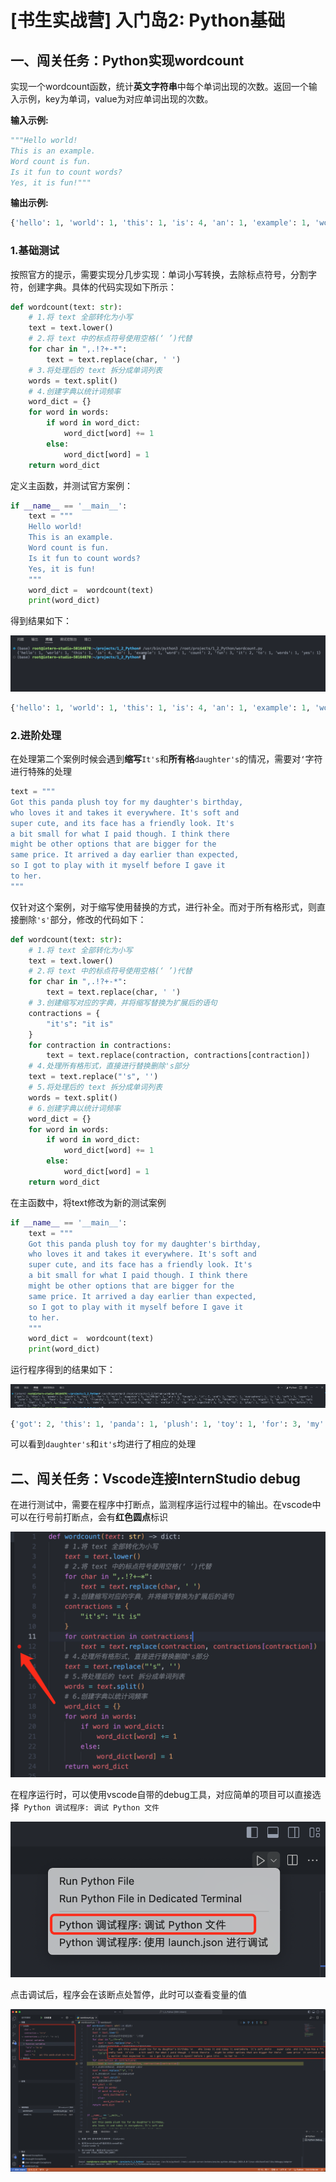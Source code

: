 # [书生实战营] 入门岛2: Python基础

## 一、闯关任务：Python实现wordcount

实现一个wordcount函数，统计**英文字符串**中每个单词出现的次数。返回一个输入示例，key为单词，value为对应单词出现的次数。

**输入示例:**

```python
"""Hello world!  
This is an example.  
Word count is fun.  
Is it fun to count words?  
Yes, it is fun!"""
```

**输出示例:**

```python
{'hello': 1, 'world': 1, 'this': 1, 'is': 4, 'an': 1, 'example': 1, 'word': 1, 'count': 2, 'fun': 3, 'it': 2, 'to': 1, 'words': 1, 'yes': 1}
```

### 1.基础测试

按照官方的提示，需要实现分几步实现：单词小写转换，去除标点符号，分割字符，创建字典。具体的代码实现如下所示：

```python
def wordcount(text: str):
    # 1.将 text 全部转化为小写
    text = text.lower()
    # 2.将 text 中的标点符号使用空格(‘ ’)代替
    for char in ",.!?+-*":
        text = text.replace(char, ' ')
    # 3.将处理后的 text 拆分成单词列表
    words = text.split()
    # 4.创建字典以统计词频率
    word_dict = {}
    for word in words:
        if word in word_dict:
            word_dict[word] += 1
        else:
            word_dict[word] = 1
    return word_dict
```

定义主函数，并测试官方案例：

```python
if __name__ == '__main__':
    text = """
    Hello world!
    This is an example.  
    Word count is fun.  
    Is it fun to count words?  
    Yes, it is fun!
    """
    word_dict =  wordcount(text)
    print(word_dict)
```

得到结果如下：

![image-20240727144322925](./python.assets/image-20240727144322925.png)

```python
{'hello': 1, 'world': 1, 'this': 1, 'is': 4, 'an': 1, 'example': 1, 'word': 1, 'count': 2, 'fun': 3, 'it': 2, 'to': 1, 'words': 1, 'yes': 1}
```

### 2.进阶处理

在处理第二个案例时候会遇到**缩写**`It's`和**所有格**`daughter's`的情况，需要对`‘`字符进行特殊的处理

```python
text = """
Got this panda plush toy for my daughter's birthday,
who loves it and takes it everywhere. It's soft and
super cute, and its face has a friendly look. It's
a bit small for what I paid though. I think there
might be other options that are bigger for the
same price. It arrived a day earlier than expected,
so I got to play with it myself before I gave it
to her.
"""
```

仅针对这个案例，对于缩写使用替换的方式，进行补全。而对于所有格形式，则直接删除`'s'`部分，修改的代码如下：

```python
def wordcount(text: str):
    # 1.将 text 全部转化为小写
    text = text.lower()
    # 2.将 text 中的标点符号使用空格(‘ ’)代替
    for char in ",.!?+-*":
        text = text.replace(char, ' ')
    # 3.创建缩写对应的字典，并将缩写替换为扩展后的语句
    contractions = {
        "it's": "it is"
    }
    for contraction in contractions:
        text = text.replace(contraction, contractions[contraction])
    # 4.处理所有格形式，直接进行替换删除's部分
    text = text.replace("'s", '')
    # 5.将处理后的 text 拆分成单词列表
    words = text.split()
    # 6.创建字典以统计词频率
    word_dict = {}
    for word in words:
        if word in word_dict:
            word_dict[word] += 1
        else:
            word_dict[word] = 1
    return word_dict
```

在主函数中，将text修改为新的测试案例

```python
if __name__ == '__main__':
    text = """
    Got this panda plush toy for my daughter's birthday,
    who loves it and takes it everywhere. It's soft and
    super cute, and its face has a friendly look. It's
    a bit small for what I paid though. I think there
    might be other options that are bigger for the
    same price. It arrived a day earlier than expected,
    so I got to play with it myself before I gave it
    to her.
    """
    word_dict =  wordcount(text)
    print(word_dict)
```

运行程序得到的结果如下：

![image-20240727151627483](./python.assets/image-20240727151627483.png)

```python
{'got': 2, 'this': 1, 'panda': 1, 'plush': 1, 'toy': 1, 'for': 3, 'my': 1, 'daughter': 1, 'birthday': 1, 'who': 1, 'loves': 1, 'it': 7, 'and': 3, 'takes': 1, 'everywhere': 1, 'is': 2, 'soft': 1, 'super': 1, 'cute': 1, 'its': 1, 'face': 1, 'has': 1, 'a': 3, 'friendly': 1, 'look': 1, 'bit': 1, 'small': 1, 'what': 1, 'i': 4, 'paid': 1, 'though': 1, 'think': 1, 'there': 1, 'might': 1, 'be': 1, 'other': 1, 'options': 1, 'that': 1, 'are': 1, 'bigger': 1, 'the': 1, 'same': 1, 'price': 1, 'arrived': 1, 'day': 1, 'earlier': 1, 'than': 1, 'expected': 1, 'so': 1, 'to': 2, 'play': 1, 'with': 1, 'myself': 1, 'before': 1, 'gave': 1, 'her': 1}
```

可以看到`daughter's`和`it's`均进行了相应的处理

## 二、闯关任务：Vscode连接InternStudio debug

在进行测试中，需要在程序中打断点，监测程序运行过程中的输出。在vscode中可以在行号前打断点，会有**红色圆点**标识

![image-20240727152237422](./python.assets/image-20240727152237422.png)

在程序运行时，可以使用vscode自带的debug工具，对应简单的项目可以直接选择` Python 调试程序: 调试 Python 文件`

![image-20240727152457143](./python.assets/image-20240727152457143.png)

点击调试后，程序会在该断点处暂停，此时可以查看变量的值

![image-20240727152608170](./python.assets/image-20240727152608170.png)



































